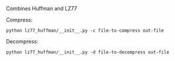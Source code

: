 Combines Huffman and LZ77

Compress:
```
python lz77_huffman/__init__.py -c file-to-compress out-file
```

Decompress:
```
python lz77_huffman/__init__.py -d file-to-decompress out-file
```
